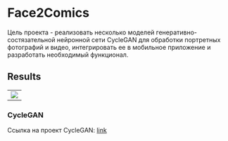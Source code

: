 # Face2Comics
Цель проекта - реализовать несколько моделей генеративно-состязательной нейронной сети CycleGAN для обработки портретных фотографий и видео, интегрировать ее в мобильное приложение и разработать необходимый функционал.

## Results
||
|:---:|
|![](GAN_for_IOS/Resources/Screenshots/result.jpeg)|


### CycleGAN

Ссылка на проект CycleGAN: [link](https://github.com/ValeryShestakovv/CycleGANForSwift)
